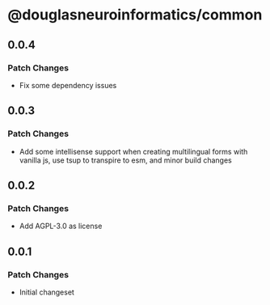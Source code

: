 # @douglasneuroinformatics/common

## 0.0.4

### Patch Changes

- Fix some dependency issues

## 0.0.3

### Patch Changes

- Add some intellisense support when creating multilingual forms with vanilla js, use tsup to transpire to esm, and minor build changes

## 0.0.2

### Patch Changes

- Add AGPL-3.0 as license

## 0.0.1

### Patch Changes

- Initial changeset
